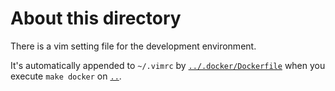 # About this directory

There is a vim setting file for the development environment.

It's automatically appended to `~/.vimrc` by [`../.docker/Dockerfile`](../.docker/Dockerfile) when you execute `make docker` on [`..`](..).

